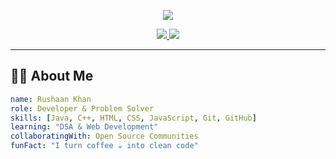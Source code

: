 <!-- Header -->
<p align="center">
  <img src="https://capsule-render.vercel.app/api?type=waving&color=gradient&height=200&section=header&text=Hey%20there,%20I'm%20Rushaan!%20👋&fontSize=40&fontAlignY=35&animation=twinkling" />
</p>

<!-- Socials -->
<p align="center">
  <a href="https://instagram.com/rushaan_15">
    <img src="https://img.shields.io/badge/Instagram-%23E4405F.svg?&style=for-the-badge&logo=instagram&logoColor=white" />
  </a>
  <a href="mailto:your@email.com">
    <img src="https://img.shields.io/badge/Email-D14836?style=for-the-badge&logo=gmail&logoColor=white" />
  </a>
</p>

---

## 🧑‍💻 About Me  
```yaml
name: Rushaan Khan
role: Developer & Problem Solver
skills: [Java, C++, HTML, CSS, JavaScript, Git, GitHub]
learning: "DSA & Web Development"
collaboratingWith: Open Source Communities
funFact: "I turn coffee ☕ into clean code"
